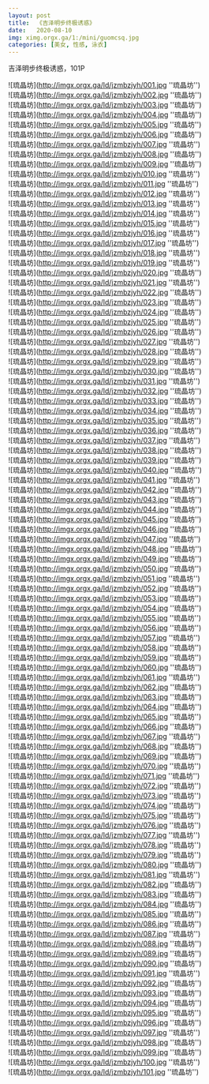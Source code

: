 ```yaml
---
layout: post
title:  《吉泽明步终极诱惑》
date:   2020-08-10
img: ximg.orgx.ga/1:/mini/guomcsq.jpg
categories: [美女, 性感, 泳衣]
---
```


吉泽明步终极诱惑，101P

![琉晶坊](http://imgx.orgx.ga/ld/jzmbzjyh/001.jpg ''琉晶坊'') <br>
![琉晶坊](http://imgx.orgx.ga/ld/jzmbzjyh/002.jpg ''琉晶坊'') <br>
![琉晶坊](http://imgx.orgx.ga/ld/jzmbzjyh/003.jpg ''琉晶坊'') <br>
![琉晶坊](http://imgx.orgx.ga/ld/jzmbzjyh/004.jpg ''琉晶坊'') <br>
![琉晶坊](http://imgx.orgx.ga/ld/jzmbzjyh/005.jpg ''琉晶坊'') <br>
![琉晶坊](http://imgx.orgx.ga/ld/jzmbzjyh/006.jpg ''琉晶坊'') <br>
![琉晶坊](http://imgx.orgx.ga/ld/jzmbzjyh/007.jpg ''琉晶坊'') <br>
![琉晶坊](http://imgx.orgx.ga/ld/jzmbzjyh/008.jpg ''琉晶坊'') <br>
![琉晶坊](http://imgx.orgx.ga/ld/jzmbzjyh/009.jpg ''琉晶坊'') <br>
![琉晶坊](http://imgx.orgx.ga/ld/jzmbzjyh/010.jpg ''琉晶坊'') <br>
![琉晶坊](http://imgx.orgx.ga/ld/jzmbzjyh/011.jpg ''琉晶坊'') <br>
![琉晶坊](http://imgx.orgx.ga/ld/jzmbzjyh/012.jpg ''琉晶坊'') <br>
![琉晶坊](http://imgx.orgx.ga/ld/jzmbzjyh/013.jpg ''琉晶坊'') <br>
![琉晶坊](http://imgx.orgx.ga/ld/jzmbzjyh/014.jpg ''琉晶坊'') <br>
![琉晶坊](http://imgx.orgx.ga/ld/jzmbzjyh/015.jpg ''琉晶坊'') <br>
![琉晶坊](http://imgx.orgx.ga/ld/jzmbzjyh/016.jpg ''琉晶坊'') <br>
![琉晶坊](http://imgx.orgx.ga/ld/jzmbzjyh/017.jpg ''琉晶坊'') <br>
![琉晶坊](http://imgx.orgx.ga/ld/jzmbzjyh/018.jpg ''琉晶坊'') <br>
![琉晶坊](http://imgx.orgx.ga/ld/jzmbzjyh/019.jpg ''琉晶坊'') <br>
![琉晶坊](http://imgx.orgx.ga/ld/jzmbzjyh/020.jpg ''琉晶坊'') <br>
![琉晶坊](http://imgx.orgx.ga/ld/jzmbzjyh/021.jpg ''琉晶坊'') <br>
![琉晶坊](http://imgx.orgx.ga/ld/jzmbzjyh/022.jpg ''琉晶坊'') <br>
![琉晶坊](http://imgx.orgx.ga/ld/jzmbzjyh/023.jpg ''琉晶坊'') <br>
![琉晶坊](http://imgx.orgx.ga/ld/jzmbzjyh/024.jpg ''琉晶坊'') <br>
![琉晶坊](http://imgx.orgx.ga/ld/jzmbzjyh/025.jpg ''琉晶坊'') <br>
![琉晶坊](http://imgx.orgx.ga/ld/jzmbzjyh/026.jpg ''琉晶坊'') <br>
![琉晶坊](http://imgx.orgx.ga/ld/jzmbzjyh/027.jpg ''琉晶坊'') <br>
![琉晶坊](http://imgx.orgx.ga/ld/jzmbzjyh/028.jpg ''琉晶坊'') <br>
![琉晶坊](http://imgx.orgx.ga/ld/jzmbzjyh/029.jpg ''琉晶坊'') <br>
![琉晶坊](http://imgx.orgx.ga/ld/jzmbzjyh/030.jpg ''琉晶坊'') <br>
![琉晶坊](http://imgx.orgx.ga/ld/jzmbzjyh/031.jpg ''琉晶坊'') <br>
![琉晶坊](http://imgx.orgx.ga/ld/jzmbzjyh/032.jpg ''琉晶坊'') <br>
![琉晶坊](http://imgx.orgx.ga/ld/jzmbzjyh/033.jpg ''琉晶坊'') <br>
![琉晶坊](http://imgx.orgx.ga/ld/jzmbzjyh/034.jpg ''琉晶坊'') <br>
![琉晶坊](http://imgx.orgx.ga/ld/jzmbzjyh/035.jpg ''琉晶坊'') <br>
![琉晶坊](http://imgx.orgx.ga/ld/jzmbzjyh/036.jpg ''琉晶坊'') <br>
![琉晶坊](http://imgx.orgx.ga/ld/jzmbzjyh/037.jpg ''琉晶坊'') <br>
![琉晶坊](http://imgx.orgx.ga/ld/jzmbzjyh/038.jpg ''琉晶坊'') <br>
![琉晶坊](http://imgx.orgx.ga/ld/jzmbzjyh/039.jpg ''琉晶坊'') <br>
![琉晶坊](http://imgx.orgx.ga/ld/jzmbzjyh/040.jpg ''琉晶坊'') <br>
![琉晶坊](http://imgx.orgx.ga/ld/jzmbzjyh/041.jpg ''琉晶坊'') <br>
![琉晶坊](http://imgx.orgx.ga/ld/jzmbzjyh/042.jpg ''琉晶坊'') <br>
![琉晶坊](http://imgx.orgx.ga/ld/jzmbzjyh/043.jpg ''琉晶坊'') <br>
![琉晶坊](http://imgx.orgx.ga/ld/jzmbzjyh/044.jpg ''琉晶坊'') <br>
![琉晶坊](http://imgx.orgx.ga/ld/jzmbzjyh/045.jpg ''琉晶坊'') <br>
![琉晶坊](http://imgx.orgx.ga/ld/jzmbzjyh/046.jpg ''琉晶坊'') <br>
![琉晶坊](http://imgx.orgx.ga/ld/jzmbzjyh/047.jpg ''琉晶坊'') <br>
![琉晶坊](http://imgx.orgx.ga/ld/jzmbzjyh/048.jpg ''琉晶坊'') <br>
![琉晶坊](http://imgx.orgx.ga/ld/jzmbzjyh/049.jpg ''琉晶坊'') <br>
![琉晶坊](http://imgx.orgx.ga/ld/jzmbzjyh/050.jpg ''琉晶坊'') <br>
![琉晶坊](http://imgx.orgx.ga/ld/jzmbzjyh/051.jpg ''琉晶坊'') <br>
![琉晶坊](http://imgx.orgx.ga/ld/jzmbzjyh/052.jpg ''琉晶坊'') <br>
![琉晶坊](http://imgx.orgx.ga/ld/jzmbzjyh/053.jpg ''琉晶坊'') <br>
![琉晶坊](http://imgx.orgx.ga/ld/jzmbzjyh/054.jpg ''琉晶坊'') <br>
![琉晶坊](http://imgx.orgx.ga/ld/jzmbzjyh/055.jpg ''琉晶坊'') <br>
![琉晶坊](http://imgx.orgx.ga/ld/jzmbzjyh/056.jpg ''琉晶坊'') <br>
![琉晶坊](http://imgx.orgx.ga/ld/jzmbzjyh/057.jpg ''琉晶坊'') <br>
![琉晶坊](http://imgx.orgx.ga/ld/jzmbzjyh/058.jpg ''琉晶坊'') <br>
![琉晶坊](http://imgx.orgx.ga/ld/jzmbzjyh/059.jpg ''琉晶坊'') <br>
![琉晶坊](http://imgx.orgx.ga/ld/jzmbzjyh/060.jpg ''琉晶坊'') <br>
![琉晶坊](http://imgx.orgx.ga/ld/jzmbzjyh/061.jpg ''琉晶坊'') <br>
![琉晶坊](http://imgx.orgx.ga/ld/jzmbzjyh/062.jpg ''琉晶坊'') <br>
![琉晶坊](http://imgx.orgx.ga/ld/jzmbzjyh/063.jpg ''琉晶坊'') <br>
![琉晶坊](http://imgx.orgx.ga/ld/jzmbzjyh/064.jpg ''琉晶坊'') <br>
![琉晶坊](http://imgx.orgx.ga/ld/jzmbzjyh/065.jpg ''琉晶坊'') <br>
![琉晶坊](http://imgx.orgx.ga/ld/jzmbzjyh/066.jpg ''琉晶坊'') <br>
![琉晶坊](http://imgx.orgx.ga/ld/jzmbzjyh/067.jpg ''琉晶坊'') <br>
![琉晶坊](http://imgx.orgx.ga/ld/jzmbzjyh/068.jpg ''琉晶坊'') <br>
![琉晶坊](http://imgx.orgx.ga/ld/jzmbzjyh/069.jpg ''琉晶坊'') <br>
![琉晶坊](http://imgx.orgx.ga/ld/jzmbzjyh/070.jpg ''琉晶坊'') <br>
![琉晶坊](http://imgx.orgx.ga/ld/jzmbzjyh/071.jpg ''琉晶坊'') <br>
![琉晶坊](http://imgx.orgx.ga/ld/jzmbzjyh/072.jpg ''琉晶坊'') <br>
![琉晶坊](http://imgx.orgx.ga/ld/jzmbzjyh/073.jpg ''琉晶坊'') <br>
![琉晶坊](http://imgx.orgx.ga/ld/jzmbzjyh/074.jpg ''琉晶坊'') <br>
![琉晶坊](http://imgx.orgx.ga/ld/jzmbzjyh/075.jpg ''琉晶坊'') <br>
![琉晶坊](http://imgx.orgx.ga/ld/jzmbzjyh/076.jpg ''琉晶坊'') <br>
![琉晶坊](http://imgx.orgx.ga/ld/jzmbzjyh/077.jpg ''琉晶坊'') <br>
![琉晶坊](http://imgx.orgx.ga/ld/jzmbzjyh/078.jpg ''琉晶坊'') <br>
![琉晶坊](http://imgx.orgx.ga/ld/jzmbzjyh/079.jpg ''琉晶坊'') <br>
![琉晶坊](http://imgx.orgx.ga/ld/jzmbzjyh/080.jpg ''琉晶坊'') <br>
![琉晶坊](http://imgx.orgx.ga/ld/jzmbzjyh/081.jpg ''琉晶坊'') <br>
![琉晶坊](http://imgx.orgx.ga/ld/jzmbzjyh/082.jpg ''琉晶坊'') <br>
![琉晶坊](http://imgx.orgx.ga/ld/jzmbzjyh/083.jpg ''琉晶坊'') <br>
![琉晶坊](http://imgx.orgx.ga/ld/jzmbzjyh/084.jpg ''琉晶坊'') <br>
![琉晶坊](http://imgx.orgx.ga/ld/jzmbzjyh/085.jpg ''琉晶坊'') <br>
![琉晶坊](http://imgx.orgx.ga/ld/jzmbzjyh/086.jpg ''琉晶坊'') <br>
![琉晶坊](http://imgx.orgx.ga/ld/jzmbzjyh/087.jpg ''琉晶坊'') <br>
![琉晶坊](http://imgx.orgx.ga/ld/jzmbzjyh/088.jpg ''琉晶坊'') <br>
![琉晶坊](http://imgx.orgx.ga/ld/jzmbzjyh/089.jpg ''琉晶坊'') <br>
![琉晶坊](http://imgx.orgx.ga/ld/jzmbzjyh/090.jpg ''琉晶坊'') <br>
![琉晶坊](http://imgx.orgx.ga/ld/jzmbzjyh/091.jpg ''琉晶坊'') <br>
![琉晶坊](http://imgx.orgx.ga/ld/jzmbzjyh/092.jpg ''琉晶坊'') <br>
![琉晶坊](http://imgx.orgx.ga/ld/jzmbzjyh/093.jpg ''琉晶坊'') <br>
![琉晶坊](http://imgx.orgx.ga/ld/jzmbzjyh/094.jpg ''琉晶坊'') <br>
![琉晶坊](http://imgx.orgx.ga/ld/jzmbzjyh/095.jpg ''琉晶坊'') <br>
![琉晶坊](http://imgx.orgx.ga/ld/jzmbzjyh/096.jpg ''琉晶坊'') <br>
![琉晶坊](http://imgx.orgx.ga/ld/jzmbzjyh/097.jpg ''琉晶坊'') <br>
![琉晶坊](http://imgx.orgx.ga/ld/jzmbzjyh/098.jpg ''琉晶坊'') <br>
![琉晶坊](http://imgx.orgx.ga/ld/jzmbzjyh/099.jpg ''琉晶坊'') <br>
![琉晶坊](http://imgx.orgx.ga/ld/jzmbzjyh/100.jpg ''琉晶坊'') <br>
![琉晶坊](http://imgx.orgx.ga/ld/jzmbzjyh/101.jpg ''琉晶坊'') <br>
